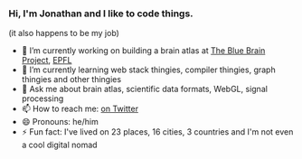 ### Hi, I'm Jonathan and I like to code things.
(it also happens to be my job)

- 🔭 I’m currently working on building a brain atlas at [The Blue Brain Project](https://www.epfl.ch/research/domains/bluebrain/), [EPFL](https://www.epfl.ch/en/)
- 🌱 I’m currently learning web stack thingies, compiler thingies, graph thingies and other thingies
- 💬 Ask me about brain atlas, scientific data formats, WebGL, signal processing
- 📫 How to reach me: [on Twitter](https://twitter.com/jonathanlurie)
- 😄 Pronouns: he/him
- ⚡ Fun fact: I've lived on 23 places, 16 cities, 3 countries and I'm not even a cool digital nomad

